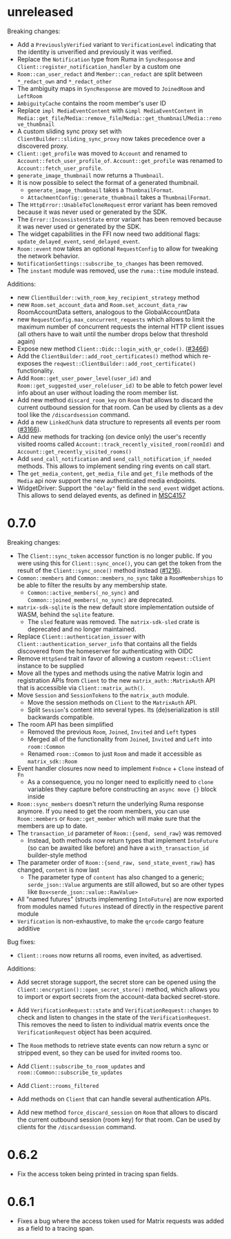 # unreleased

Breaking changes:

- Add a `PreviouslyVerified` variant to `VerificationLevel` indicating that the identity is unverified and previously it was verified.
- Replace the `Notification` type from Ruma in `SyncResponse` and `Client::register_notification_handler`
  by a custom one
- `Room::can_user_redact` and `Member::can_redact` are split between `*_redact_own` and `*_redact_other`
- The ambiguity maps in `SyncResponse` are moved to `JoinedRoom` and `LeftRoom`
- `AmbiguityCache` contains the room member's user ID
- Replace `impl MediaEventContent` with `&impl MediaEventContent` in
  `Media::get_file`/`Media::remove_file`/`Media::get_thumbnail`/`Media::remove_thumbnail`
- A custom sliding sync proxy set with `ClientBuilder::sliding_sync_proxy` now takes precedence over a discovered proxy.
- `Client::get_profile` was moved to `Account` and renamed to `Account::fetch_user_profile_of`. `Account::get_profile` was renamed to `Account::fetch_user_profile`.
- `generate_image_thumbnail` now returns a `Thumbnail`.
- It is now possible to select the format of a generated thumbnail.
  - `generate_image_thumbnail` takes a `ThumbnailFormat`.
  - `AttachmentConfig::generate_thumbnail` takes a `ThumbnailFormat`.
- The `HttpError::UnableToCloneRequest` error variant has been removed because it was never used or
  generated by the SDK.
- The `Error::InconsistentState` error variant has been removed because it was never used or
  generated by the SDK.
- The widget capabilities in the FFI now need two additional flags: `update_delayed_event`, `send_delayed_event`.
- `Room::event` now takes an optional `RequestConfig` to allow for tweaking the network behavior.
- `NotificationSettings::subscribe_to_changes` has been removed.
- The `instant` module was removed, use the `ruma::time` module instead.

Additions:

- new `ClientBuilder::with_room_key_recipient_strategy` method
- new `Room.set_account_data` and `Room.set_account_data_raw` RoomAccountData setters, analogous to the GlobalAccountData
- new `RequestConfig.max_concurrent_requests` which allows to limit the maximum number of concurrent requests the internal HTTP client issues (all others have to wait until the number drops below that threshold again)
- Expose new method `Client::Oidc::login_with_qr_code()`.
  ([#3466](https://github.com/matrix-org/matrix-rust-sdk/pull/3466))
- Add the `ClientBuilder::add_root_certificates()` method which re-exposes the
  `reqwest::ClientBuilder::add_root_certificate()` functionality.
- Add `Room::get_user_power_level(user_id)` and `Room::get_suggested_user_role(user_id)` to be able to fetch power level info about an user without loading the room member list.
- Add new method `discard_room_key` on `Room` that allows to discard the current
  outbound session for that room. Can be used by clients as a dev tool like the `/discardsession` command.
- Add a new `LinkedChunk` data structure to represents all events per room ([#3166](https://github.com/matrix-org/matrix-rust-sdk/pull/3166)).
- Add new methods for tracking (on device only) the user's recently visited rooms called `Account::track_recently_visited_room(roomId)` and `Account::get_recently_visited_rooms()`
- Add `send_call_notification` and `send_call_notification_if_needed` methods. This allows to implement sending ring events on call start.
- The `get_media_content`, `get_media_file` and `get_file` methods of the
  `Media` api now support the new authenticated media endpoints.
- WidgetDriver: Support the `"delay"` field in the `send_event` widget actions.
This allows to send delayed events, as defined in [MSC4157](https://github.com/matrix-org/matrix-spec-proposals/pull/4157)

# 0.7.0

Breaking changes:

- The `Client::sync_token` accessor function is no longer public. If you were
  using this for `Client::sync_once()`, you can get the token from the result of
  the `Client::sync_once()` method instead ([#1216](https://github.com/matrix-org/matrix-rust-sdk/pull/1216)).
- `Common::members` and `Common::members_no_sync` take a `RoomMemberships` to be able to filter the
  results by any membership state.
  - `Common::active_members(_no_sync)` and `Common::joined_members(_no_sync)` are deprecated.
- `matrix-sdk-sqlite` is the new default store implementation outside of WASM, behind the `sqlite` feature.
  - The `sled` feature was removed. The `matrix-sdk-sled` crate is deprecated and no longer maintained.
- Replace `Client::authentication_issuer` with `Client::authentication_server_info` that contains
  all the fields discovered from the homeserver for authenticating with OIDC
- Remove `HttpSend` trait in favor of allowing a custom `reqwest::Client` instance to be supplied
- Move all the types and methods using the native Matrix login and registration APIs from `Client`
  to the new `matrix_auth::MatrixAuth` API that is accessible via `Client::matrix_auth()`.
- Move `Session` and `SessionTokens` to the `matrix_auth` module.
  - Move the session methods on `Client` to the `MatrixAuth` API.
  - Split `Session`'s content into several types. Its (de)serialization is still backwards
    compatible.
- The room API has been simplified
  - Removed the previous `Room`, `Joined`, `Invited` and `Left` types
  - Merged all of the functionality from `Joined`, `Invited` and `Left` into `room::Common`
  - Renamed `room::Common` to just `Room` and made it accessible as `matrix_sdk::Room`
- Event handler closures now need to implement `FnOnce` + `Clone` instead of `Fn`
  - As a consequence, you no longer need to explicitly need to `clone` variables they capture
    before constructing an `async move {}` block inside
- `Room::sync_members` doesn't return the underlying Ruma response anymore. If you need to get the
  room members, you can use `Room::members` or `Room::get_member` which will make sure that the
  members are up to date.
- The `transaction_id` parameter of `Room::{send, send_raw}` was removed
  - Instead, both methods now return types that implement `IntoFuture` (so can be awaited like
    before) and have a `with_transaction_id` builder-style method
- The parameter order of `Room::{send_raw, send_state_event_raw}` has changed, `content` is now last
  - The parameter type of `content` has also changed to a generic; `serde_json::Value` arguments
    are still allowed, but so are other types like `Box<serde_json::value::RawValue>`
- All "named futures" (structs implementing `IntoFuture`) are now exported from modules named
  `futures` instead of directly in the respective parent module
- `Verification` is non-exhaustive, to make the `qrcode` cargo feature additive

Bug fixes:

- `Client::rooms` now returns all rooms, even invited, as advertised.

Additions:

- Add secret storage support, the secret store can be opened using the
  `Client::encryption()::open_secret_store()` method, which allows you to import
  or export secrets from the account-data backed secret-store.

- Add `VerificationRequest::state` and `VerificationRequest::changes` to check
  and listen to changes in the state of the `VerificationRequest`. This removes
  the need to listen to individual matrix events once the `VerificationRequest`
  object has been acquired.
- The `Room` methods to retrieve state events can now return a sync or stripped event,
  so they can be used for invited rooms too.
- Add `Client::subscribe_to_room_updates` and `room::Common::subscribe_to_updates`
- Add `Client::rooms_filtered`
- Add methods on `Client` that can handle several authentication APIs.
- Add new method `force_discard_session` on `Room` that allows to discard the current
  outbound session (room key) for that room. Can be used by clients for the `/discardsession` command.

# 0.6.2

- Fix the access token being printed in tracing span fields.

# 0.6.1

- Fixes a bug where the access token used for Matrix requests was added as a field to a tracing span.
